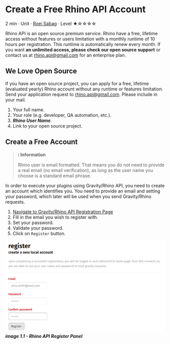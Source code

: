 # Create a Free Rhino API Account

2 min · Unit · [Roei Sabag](https://www.linkedin.com/in/roei-sabag-247aa18/) · Level ★☆☆☆☆

Rhino API is an open source premium service. Rhino have a free, lifetime access without features or users limitation with a monthly runtime of 10 hours per registration. This runtime is automatically renew every month. If you want **an unlimited access, please check our open source support** or contact us at <rhino.api@gmail.com> for an enterprise plan.

## We Love Open Source

If you have an open source project, you can apply for a free, lifetime (evaluated yearly) Rhino account without any runtime or features limitation. Send your application request to <rhino.api@gmail.com>. Please include in your mail.

1. Your full name.
2. Your role (e.g. developer, QA automation, etc.).
3. _**Rhino User Name**_.
4. Link to your open source project.  

## Create a Free Account

> :information_source: **Information**
>  
> Rhino user is email formatted. That means you do not need to provide a real email (no email verification), as long as the user name you choose is a standard email phrase.  

In order to execute your plugins using Gravity/Rhino API, you need to create an account which identifies you. You need to provide an email and setting your password, which later will be used when you send Gravity/Rhino requests.

1. [Navigate to Gravity/Rhino API Registration Page](https://g-api.azurewebsites.net/Identity/Account/Register)
2. Fill in the email you wish to register with.
3. Set your password.
4. Validate your password.
5. Click on `Register` button.

![image 1.1 - Rhino API Register Panel](./Images/m0u01_1.png)  
_**image 1.1 - Rhino API Register Panel**_
